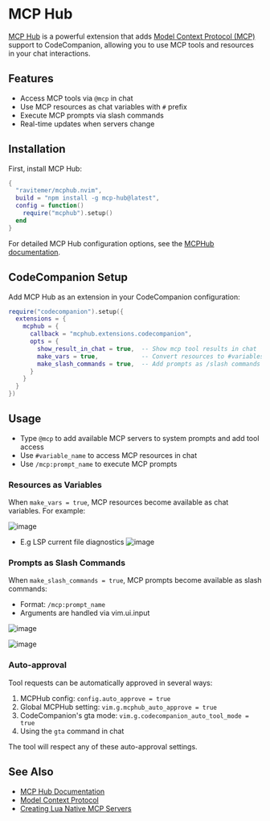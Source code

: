 # MCP Hub

[MCP Hub](https://github.com/ravitemer/mcphub.nvim) is a powerful extension that adds [Model Context Protocol (MCP)](https://modelcontextprotocol.io/) support to CodeCompanion, allowing you to use MCP tools and resources in your chat interactions.

## Features

- Access MCP tools via `@mcp` in chat
- Use MCP resources as chat variables with `#` prefix
- Execute MCP prompts via slash commands
- Real-time updates when servers change

## Installation

First, install MCP Hub:

```lua
{
  "ravitemer/mcphub.nvim",
  build = "npm install -g mcp-hub@latest",
  config = function()
    require("mcphub").setup()
  end
}
```

For detailed MCP Hub configuration options, see the [MCPHub documentation](https://github.com/ravitemer/mcphub.nvim#installation).

## CodeCompanion Setup

Add MCP Hub as an extension in your CodeCompanion configuration:

```lua
require("codecompanion").setup({
  extensions = {
    mcphub = {
      callback = "mcphub.extensions.codecompanion",
      opts = {
        show_result_in_chat = true,  -- Show mcp tool results in chat
        make_vars = true,            -- Convert resources to #variables
        make_slash_commands = true,  -- Add prompts as /slash commands
      }
    }
  }
})
```

## Usage

- Type `@mcp` to add available MCP servers to system prompts and add tool access
- Use `#variable_name` to access MCP resources in chat
- Use `/mcp:prompt_name` to execute MCP prompts


### Resources as Variables

When `make_vars = true`, MCP resources become available as chat variables. For example:

![image](https://github.com/user-attachments/assets/fb04393c-a9da-4704-884b-2810ff69f59a)

* E.g LSP current file diagnostics
![image](https://github.com/user-attachments/assets/8aeaa5f6-f48a-46fd-b761-4f4e34aeb262)

### Prompts as Slash Commands

When `make_slash_commands = true`, MCP prompts become available as slash commands:
- Format: `/mcp:prompt_name`
- Arguments are handled via vim.ui.input

![image](https://github.com/user-attachments/assets/678a06a5-ada9-4bb5-8f49-6e58549c8f32)

![image](https://github.com/user-attachments/assets/f1fa305a-5d48-4119-b3e6-e13a9176da07)


### Auto-approval

Tool requests can be automatically approved in several ways:
1. MCPHub config: `config.auto_approve = true`
2. Global MCPHub setting: `vim.g.mcphub_auto_approve = true`
3. CodeCompanion's gta mode: `vim.g.codecompanion_auto_tool_mode = true`
4. Using the `gta` command in chat

The tool will respect any of these auto-approval settings.

## See Also

- [MCP Hub Documentation](https://github.com/ravitemer/mcphub.nvim)
- [Model Context Protocol](https://modelcontextprotocol.io/)
- [Creating Lua Native MCP Servers](https://github.com/ravitemer/mcphub.nvim/wiki/Native-Servers)
